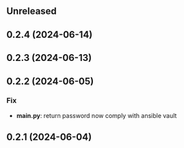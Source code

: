## Unreleased

## 0.2.4 (2024-06-14)

## 0.2.3 (2024-06-13)

## 0.2.2 (2024-06-05)

### Fix

- **main.py**: return password now comply with ansible vault

## 0.2.1 (2024-06-04)
